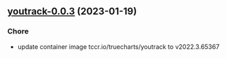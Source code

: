 

## [youtrack-0.0.3](https://github.com/truecharts/charts/compare/youtrack-0.0.2...youtrack-0.0.3) (2023-01-19)

### Chore

- update container image tccr.io/truecharts/youtrack to v2022.3.65367
  
  